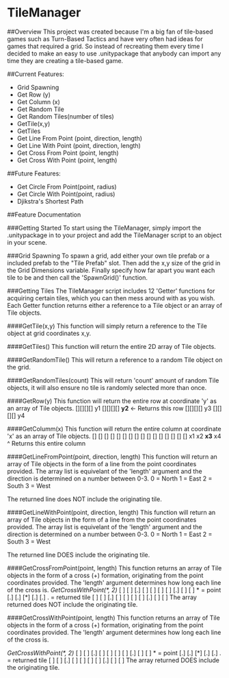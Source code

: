 # TileManager
##Overview
This project was created because I'm a big fan of tile-based games such as Turn-Based Tactics and have very often had ideas for games that required a grid. So instead of recreating them every time I decided to make an easy to use .unitypackage that anybody can import any time they are creating a tile-based game.

##Current Features:
* Grid Spawning
* Get Row (y)
* Get Column (x)
* Get Random Tile
* Get Random Tiles(number of tiles)
* GetTile(x,y)
* GetTiles
* Get Line From Point (point, direction, length)
* Get Line With Point (point, direction, length)
* Get Cross From Point (point, length)
* Get Cross With Point (point, length)

##Future Features:
* Get Circle From Point(point, radius)
* Get Circle With Point(point, radius)
* Djikstra's Shortest Path

##Feature Documentation

###Getting Started
To start using the TileManager, simply import the .unitypackage in to your project and add the TileManager script to an object in your scene.

###Grid Spawning 
To spawn a grid, add either your own tile prefab or a included prefab to the "Tile Prefab" slot.
Then add the x,y size of the grid in the Grid Dimensions variable.
Finally specify how far apart you want each tile to be and then call the 'SpawnGrid()' function.

###Getting Tiles
The TileManager script includes 12 'Getter' functions for acquiring certain tiles, which you can then mess around with as you wish. Each Getter function returns either a reference to a Tile object or an array of Tile objects.

####GetTile(x,y)
This function will simply return a reference to the Tile object at grid coordinates x,y.

####GetTiles()
This function will return the entire 2D array of Tile objects.

####GetRandomTile()
This will return a reference to a random Tile object on the grid.

####GetRandomTiles(count)
This will return 'count' amount of random Tile objects, it will also ensure no tile is randomly selected more than once.

####GetRow(y)
This function will return the entire row at coordinate 'y' as an array of Tile objects.
[][][][] y1
[][][][] **y2** <- Returns this row
[][][][] y3
[][][][] y4

####GetColumm(x)
This function will return the entire column at coordinate 'x' as an array of Tile objects.
[] [] [] []
[] [] [] []
[] [] [] []
[] [] [] []
x1 x2 **x3** x4
       ^ Returns this entire column
	  
####GetLineFromPoint(point, direction, length)
This function will return an array of Tile objects in the form of a line from the point coordinates provided.
The array list is equivelant of the 'length' argument and the direction is determined on a number between 0-3.
0 = North
1 = East
2 = South
3 = West

The returned line does NOT include the originating tile.
	  
####GetLineWithPoint(point, direction, length)
This function will return an array of Tile objects in the form of a line from the point coordinates provided.
The array list is equivelant of the 'length' argument and the direction is determined on a number between 0-3.
0 = North
1 = East
2 = South
3 = West

The returned line DOES include the originating tile.

####GetCrossFromPoint(point, length)
This function returns an array of Tile objects in the form of a cross (+) formation, originating from the point coordinates provided.
The 'length' argument determines how long each line of the cross is.
_GetCrossWithPoint(*, 2)_
[ ] [ ] [.] [ ] [ ]
[ ] [ ] [.] [ ] [ ]		* = point
[.] [.] [*] [.] [.]		. = returned tile
[ ] [ ] [.] [ ] [ ]
[ ] [ ] [.] [ ] [ ]
The array returned does NOT include the originating tile.

####GetCrossWithPoint(point, length)
This function returns an array of Tile objects in the form of a cross (+) formation, originating from the point coordinates provided.
The 'length' argument determines how long each line of the cross is.

_GetCrossWithPoint(*, 2)_
[ ] [ ] [.] [ ] [ ]
[ ] [ ] [.] [ ] [ ]		* = point
[.] [.] [*] [.] [.]		. = returned tile
[ ] [ ] [.] [ ] [ ]
[ ] [ ] [.] [ ] [ ]
The array returned DOES include the originating tile.